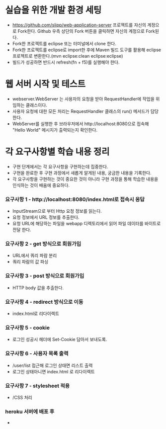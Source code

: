 # 실습을 위한 개발 환경 세팅
* https://github.com/slipp/web-application-server 프로젝트를 자신의 계정으로 Fork한다. Github 우측 상단의 Fork 버튼을 클릭하면 자신의 계정으로 Fork된다.
* Fork한 프로젝트를 eclipse 또는 터미널에서 clone 한다.
* Fork한 프로젝트를 eclipse로 import한 후에 Maven 빌드 도구를 활용해 eclipse 프로젝트로 변환한다.(mvn eclipse:clean eclipse:eclipse)
* 빌드가 성공하면 반드시 refresh(fn + f5)를 실행해야 한다.

# 웹 서버 시작 및 테스트
* webserver.WebServer 는 사용자의 요청을 받아 RequestHandler에 작업을 위임하는 클래스이다.
* 사용자 요청에 대한 모든 처리는 RequestHandler 클래스의 run() 메서드가 담당한다.
* WebServer를 실행한 후 브라우저에서 http://localhost:8080으로 접속해 "Hello World" 메시지가 출력되는지 확인한다.

# 각 요구사항별 학습 내용 정리
* 구현 단계에서는 각 요구사항을 구현하는데 집중한다. 
* 구현을 완료한 후 구현 과정에서 새롭게 알게된 내용, 궁금한 내용을 기록한다.
* 각 요구사항을 구현하는 것이 중요한 것이 아니라 구현 과정을 통해 학습한 내용을 인식하는 것이 배움에 중요하다. 

### 요구사항 1 - http://localhost:8080/index.html로 접속시 응답
- InputStream으로 부터 Http 요청 정보를 읽는다.
- 요청 정보에서 URL 정보를 추출한다.
- 요청 URL에 해당하는 파일을 webapp 디렉토리에서 읽어 파일 데이터를 바이트로 전달 한다. 

### 요구사항 2 - get 방식으로 회원가입
- URL에서 쿼리 파람 분리
- 쿼리 파람의 값 파싱

### 요구사항 3 - post 방식으로 회원가입
- HTTP body 값을 추출한다.

### 요구사항 4 - redirect 방식으로 이동
- index.html로 리다이렉트

### 요구사항 5 - cookie
- 로그인 성공시 헤더에 Set-Cookie 담아서 보내도록.

### 요구사항 6 - 사용자 목록 출력
- /user/list 접근해 로그인 상태면 리스트 출력
- 로그인 상태아니면 index.html 로 리다이렉트

### 요구사항 7 - stylesheet 적용
* /CSS 처리

### heroku 서버에 배포 후
* 
